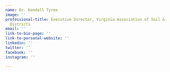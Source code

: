 ```yaml
---
name: Dr. Kendall Tyree
image: ''
professional-title: Executive Director, Virginia Association of Soil & Water Conservation
  Districts
email: ''
link-to-bio-page: ''
link-to-personal-website: ''
linkedin: ''
twitter: ''
facebook: ''
instagram: ''

---
```

